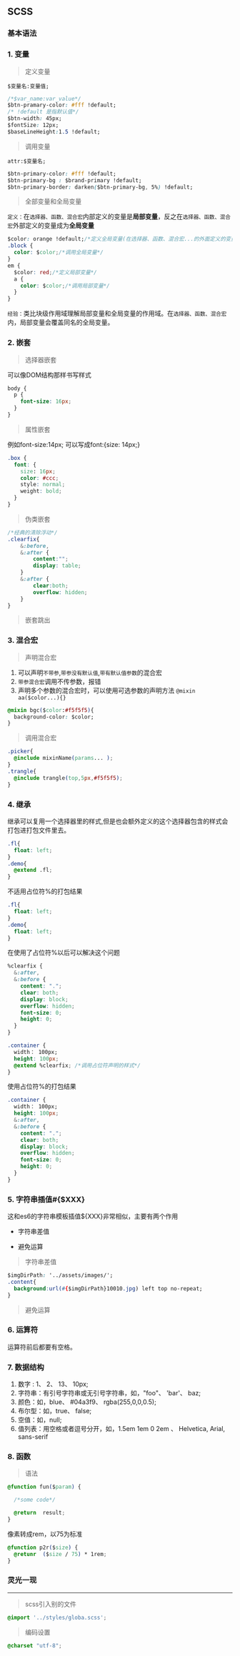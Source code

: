 ## SCSS

### 基本语法

### 1. 变量
>定义变量

`$变量名:变量值;`

```CSS
/*$var_name:var_value*/
$btn-pramary-color: #fff !default; 
/* !default 是指默认值*/
$btn-width: 45px;
$fontSize: 12px;
$baseLineHeight:1.5 !default;
```
>调用变量

`attr:$变量名;`

```CSS
$btn-primary-color: #fff !default;
$btn-primary-bg : $brand-primary !default;
$btn-primary-border: darken($btn-primary-bg, 5%) !default;
```

>全部变量和全局变量

`定义：`在`选择器、函数、混合宏`内部定义的变量是**局部变量**，反之在`选择器、函数、混合宏`外部定义的变量成为**全局变量**

```CSS
$color: orange !default;/*定义全局变量(在选择器、函数、混合宏...的外面定义的变量为全局变量)*/
.block {
  color: $color;/*调用全局变量*/
}
em {
  $color: red;/*定义局部变量*/
  a {
    color: $color;/*调用局部变量*/
  }
}
```
`经验：`类比块级作用域理解局部变量和全局变量的作用域。在`选择器、函数、混合宏`内，局部变量会覆盖同名的全局变量。

### 2. 嵌套

>选择器嵌套

可以像DOM结构那样书写样式
```CSS
body {
  p {
    font-size: 16px;
  }
}
```

>属性嵌套

例如font-size:14px; 可以写成font:{size: 14px;}
```CSS
.box {
  font: {
    size: 16px;
    color: #ccc;
    style: normal;
    weight: bold;
  }
}
```

>伪类嵌套

```CSS
/*经典的清除浮动*/
.clearfix{
    &:before,
    &:after {
        content:"";
        display: table;
    }
    &:after {
        clear:both;
        overflow: hidden;
    }
}
```

>嵌套跳出


### 3. 混合宏

>声明混合宏

1. 可以声明`不带参`,`带参没有默认值`,`带有默认值参数`的混合宏
2. `带参混合宏`调用不传参数，报错
3. 声明多个参数的混合宏时，可以使用可选参数的声明方法 `@mixin aa($color...){}`

```CSS
@mixin bgc($color:#f5f5f5){
  background-color: $color;
}
```

>调用混合宏

```CSS
.picker{
  @include mixinName(params... );
}
.trangle{
  @include trangle(top,5px,#f5f5f5); 
}
```

### 4. 继承

继承可以复用一个选择器里的样式,但是也会额外定义的这个选择器包含的样式会打包进打包文件里去。
```CSS
.fl{
  float: left;
}
.demo{
  @extend .fl;
}
```
不适用占位符%的打包结果
```CSS
.fl{
  float: left;
}
.demo{
  float: left;
}
```

在使用了占位符%以后可以解决这个问题
```CSS
%clearfix {
  &:after,
  &:before {
    content: ".";
    clear: both;
    display: block;
    overflow: hidden;
    font-size: 0;
    height: 0; 
  }
}

.container {
  width： 100px;
  height: 100px;
  @extend %clearfix; /*调用占位符声明的样式*/
}

```

使用占位符%的打包结果
```CSS
.container {
  width： 100px;
  height: 100px;
  &:after,
  &:before {
    content: ".";
    clear: both;
    display: block;
    overflow: hidden;
    font-size: 0;
    height: 0; 
  }
}
```

### 5. 字符串插值#{$XXX}

这和es6的字符串模板插值${XXX}非常相似，主要有两个作用

- 字符串差值

- 避免运算

>字符串差值
```CSS
$imgDirPath: '../assets/images/';
.content{
  background:url(#{$imgDirPath}10010.jpg) left top no-repeat;
}
```

>避免运算


### 6. 运算符

运算符前后都要有空格。


### 7. 数据结构
  1. 数字 : 1、 2、 13、 10px;
  2. 字符串：有引号字符串或无引号字符串，如，"foo"、 'bar'、 baz;
  3. 颜色：如，blue、 #04a3f9、 rgba(255,0,0,0.5);
  4. 布尔型：如，true、 false;
  5. 空值：如，null;
  6. 值列表：用空格或者逗号分开，如，1.5em 1em 0 2em 、 Helvetica, Arial, sans-serif
  




### 8. 函数
>语法
```CSS
@function fun($param) {

  /*some code*/

  @return  result;      
}
```

像素转成rem，以75为标准
```CSS
@function p2r($size) {
  @retunr  ($size / 75) * 1rem;
}
```

### 灵光一现
---
>scss引入别的文件

```CSS
@import '../styles/globa.scss';
```

>编码设置

```CSS
@charset "utf-8";
```

>
